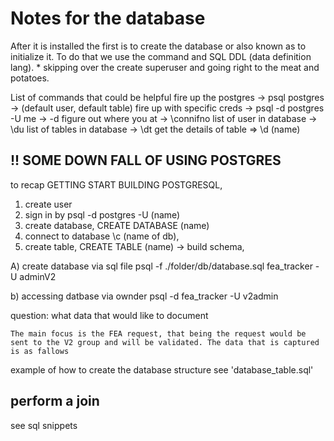 # Notes for the database

After it is installed the first is to create the database or also known as to initialize it. To do that we use the command and SQL DDL (data definition lang). \* skipping over the create superuser and going right to the meat and potatoes.

List of commands that could be helpful
fire up the postgres -> psql postgres -> (default user, default table)
fire up with specific creds -> psql -d postgres -U me -> -d
figure out where you at -> \connifno
list of user in database -> \du
list of tables in database -> \dt
get the details of table => \d (name)

## !! SOME DOWN FALL OF USING POSTGRES

to recap
GETTING START BUILDING POSTGRESQL,

1. create user
2. sign in by psql -d postgres -U (name)
3. create database, CREATE DATABASE (name)
4. connect to database \c (name of db),
5. create table, CREATE TABLE (name) -> build schema,

A) create database via sql file
psql -f ./folder/db/database.sql fea_tracker -U adminV2

b) accessing datbase via ownder
psql -d fea_tracker -U v2admin



question:
what data that would like to document

    The main focus is the FEA request, that being the request would be sent to the V2 group and will be validated. The data that is captured is as fallows



example of how to create the database structure see 'database_table.sql'

## perform a join

see sql snippets
